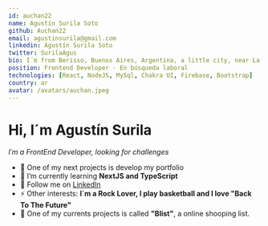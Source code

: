 ```yaml
---
id: auchan22
name: Agustín Surila Soto
github: Auchan22
email: agustinsurila@gmail.com
linkedin: Agustín Surila Soto
twitter: SurilaAgus
bio: I´m from Berisso, Buenos Aires, Argentina, a little city, near La Plata. I´m a self-thaught Frontend Developer, learning the MERN stack, and actually, I´m studdying bachelor of systems, on "Facultad de Informatica", from the "Universidad Nacional de La Plata". I love the competition and challenges. I´m looking for my first job in the IT world. Besides, I have a degree in English Language.
position: Frontend Developer · En búsqueda laboral
technologies: [React, NodeJS, MySql, Chakra UI, Firebase, Bootstrap]
country: ar
avatar: /avatars/auchan.jpeg
---
```


# Hi, I´m Agustín Surila
_I´m a FrontEnd Developer, looking for challenges_

- 🔭 One of my next projects is develop my portfolio
- 🌱 I’m currently learning **NextJS and TypeScript**
- 📄 Follow me on [LinkedIn](https://www.linkedin.com/in/agust%C3%ADn-surila-soto-80b29b1b5/)
- ⚡ Other interests: **I´m a Rock Lover, I play basketball and I love "Back To The Future"**
- 📢 One of my currents projects is called **"Blist"**, a online shooping list.
